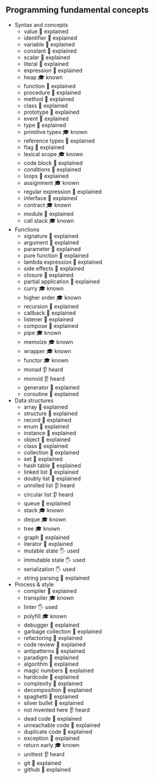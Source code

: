 ## Programming fundamental concepts

- Syntax and concepts
  - value 🙋 explained
  - identifier 🙋 explained
  - variable 🙋 explained
  - constant 🙋 explained
  - scalar 🙋 explained
  - literal 🙋 explained
  - expression 🙋 explained
  - heap 🎓 known
  - function 🙋 explained
  - procedure 🙋 explained
  - method 🙋 explained
  - class 🙋 explained
  - prototype 🙋 explained
  - event 🙋 explained
  - type 🙋 explained
  - primitive types 🎓 known
  - reference types 🙋 explained
  - flag 🙋 explained
  - lexical scope 🎓 known
  - code block 🙋 explained
  - conditions 🙋 explained
  - loops 🙋 explained
  - assignment 🎓 known
  - regular expression 🙋 explained
  - interface 🙋 explained
  - contract 🎓 known
  - module 🙋 explained
  - call stack 🎓 known
- Functions
  - signature 🙋 explained
  - argument 🙋 explained
  - parameter 🙋 explained
  - pure function 🙋 explained
  - lambda expression 🙋 explained
  - side effects 🙋 explained
  - closure 🙋 explained
  - partial application 🙋 explained
  - curry 🎓 known
  - higher order 🎓 known
  - recursion 🙋 explained
  - callback 🙋 explained
  - listener 🙋 explained
  - compose 🙋 explained
  - pipe 🎓 known
  - memoize 🎓 known
  - wrapper 🎓 known
  - functor 🎓 known
  - monad 👂 heard
  - monoid 👂 heard
  - generator 🙋 explained
  - coroutine 🙋 explained
- Data structures
  - array 🙋 explained
  - structure 🙋 explained
  - record 🙋 explained
  - enum 🙋 explained
  - instance 🙋 explained
  - object 🙋 explained
  - class 🙋 explained
  - collection 🙋 explained
  - set 🙋 explained
  - hash table 🙋 explained
  - linked list 🙋 explained
  - doubly list 🙋 explained
  - unrolled list 👂 heard
  - circular list 👂 heard
  - queue 🙋 explained
  - stack 🎓 known
  - deque 🎓 known
  - tree 🎓 known
  - graph 🙋 explained
  - iterator 🙋 explained
  - mutable state 🖐️ used
  - immutable state 🖐️ used
  - serialization 🖐️ used
  - string parsing 🙋 explained
- Process & style
  - compiler 🙋 explained
  - transpiler 🎓 known
  - linter 🖐️ used
  - polyfill 🎓 known
  - debugger 🙋 explained
  - garbage collection 🙋 explained
  - refactoring 🙋 explained
  - code review 🙋 explained
  - antipatterns 🙋 explained
  - paradigm 🙋 explained
  - algorithm 🙋 explained
  - magic numbers 🙋 explained
  - hardcode 🙋 explained
  - complexity 🙋 explained
  - decomposition 🙋 explained
  - spaghetti 🙋 explained
  - silver bullet 🙋 explained
  - not invented here 👂 heard
  - dead code 🙋 explained
  - unreachable code 🙋 explained
  - duplicate code 🙋 explained
  - exception 🙋 explained
  - return early 🎓 known
  - unittest 👂 heard
  - git 🙋 explained
  - github 🙋 explained
